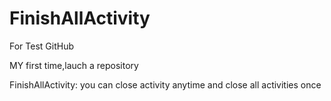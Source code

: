 # FinishAllActivity
For Test GitHub

MY first time,lauch a repository

FinishAllActivity:
you can close activity anytime
and close all activities once
